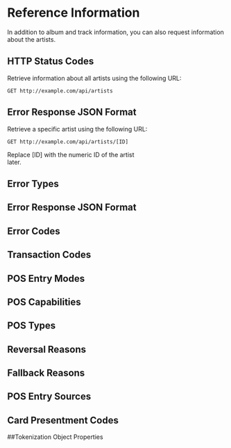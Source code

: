 # Reference Information

In addition to album and track information, you can also request information about the artists.

## HTTP Status Codes

Retrieve information about all artists using the following URL:

`GET http://example.com/api/artists`

## Error Response JSON Format

Retrieve a specific artist using the following URL:

`GET http://example.com/api/artists/[ID]`

<aside class="notice">
Replace [ID] with the numeric ID of the artist
</aside> later.

## Error Types

## Error Response JSON Format

## Error Codes

## Transaction Codes

## POS Entry Modes

## POS Capabilities

## POS Types

## Reversal Reasons

## Fallback Reasons

## POS Entry Sources

## Card Presentment Codes

##Tokenization Object Properties